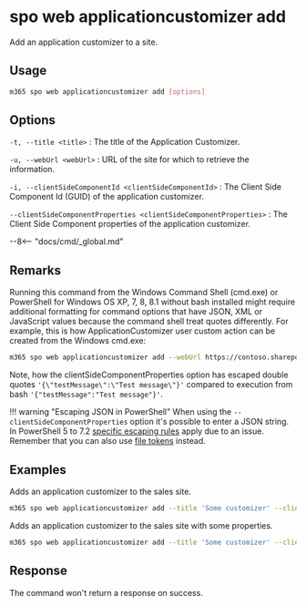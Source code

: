 # spo web applicationcustomizer add

Add an application customizer to a site.

## Usage

```sh
m365 spo web applicationcustomizer add [options]
```

## Options

`-t, --title <title>`
: The title of the Application Customizer.

`-u, --webUrl <webUrl>`
: URL of the site for which to retrieve the information.

`-i, --clientSideComponentId <clientSideComponentId>`
: The Client Side Component Id (GUID) of the application customizer.

`--clientSideComponentProperties <clientSideComponentProperties>`
: The Client Side Component properties of the application customizer.

--8<-- "docs/cmd/_global.md"

## Remarks

Running this command from the Windows Command Shell (cmd.exe) or PowerShell for Windows OS XP, 7, 8, 8.1 without bash installed might require additional formatting for command options that have JSON, XML or JavaScript values because the command shell treat quotes differently. For example, this is how ApplicationCustomizer user custom action can be created from the Windows cmd.exe:

```sh
m365 spo web applicationcustomizer add --webUrl https://contoso.sharepoint.com/sites/test --title "YourAppCustomizer" --location "ClientSideExtension.ApplicationCustomizer" --clientSideComponentId b41916e7-e69d-467f-b37f-ff8ecf8f99f2 --clientSideComponentProperties '{\"testMessage\":\"Test message\"}'
```

Note, how the clientSideComponentProperties option has escaped double quotes `'{\"testMessage\":\"Test message\"}'` compared to execution from bash `'{"testMessage":"Test message"}'`.

!!! warning "Escaping JSON in PowerShell"
    When using the `--clientSideComponentProperties` option it's possible to enter a JSON string. In PowerShell 5 to 7.2 [specific escaping rules](./../../../user-guide/using-cli.md#escaping-double-quotes-in-powershell) apply due to an issue. Remember that you can also use [file tokens](./../../../user-guide/using-cli.md#passing-complex-content-into-cli-options) instead.

## Examples

Adds an application customizer to the sales site.

```sh
m365 spo web applicationcustomizer add --title 'Some customizer' --clientSideComponentId  799883f5-7962-4384-a10a-105adaec6ffc --webUrl https://contoso.sharepoint.com/sites/sales
```

Adds an application customizer to the sales site with some properties.

```sh
m365 spo web applicationcustomizer add --title 'Some customizer' --clientSideComponentId  799883f5-7962-4384-a10a-105adaec6ffc --clientSideComponentProperties '{ "someProperty": "Some value" }' --webUrl https://contoso.sharepoint.com/sites/sales
```

## Response

The command won't return a response on success.
